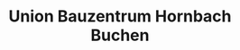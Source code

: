 ---
title: "Union Bauzentrum Hornbach Buchen"
url: /buchen-odenwald/union-bauzentrum-hornbach-buchen/
shop: Baustoffe
---